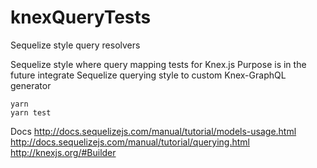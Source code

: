 # knexQueryTests
Sequelize style query resolvers

Sequelize style where query mapping tests for Knex.js
Purpose is in the future integrate Sequelize querying style to custom Knex-GraphQL generator

```
yarn
yarn test
```

Docs
http://docs.sequelizejs.com/manual/tutorial/models-usage.html
http://docs.sequelizejs.com/manual/tutorial/querying.html
http://knexjs.org/#Builder
